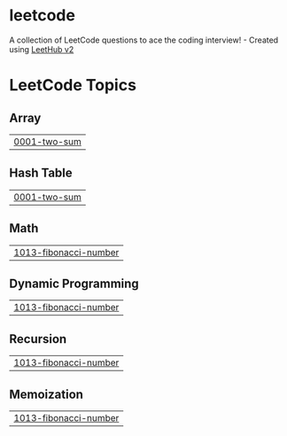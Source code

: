 # leetcode
A collection of LeetCode questions to ace the coding interview! - Created using [LeetHub v2](https://github.com/arunbhardwaj/LeetHub-2.0)

<!---LeetCode Topics Start-->
# LeetCode Topics
## Array
|  |
| ------- |
| [0001-two-sum](https://github.com/dhruvil-10/leetcode/tree/master/0001-two-sum) |
## Hash Table
|  |
| ------- |
| [0001-two-sum](https://github.com/dhruvil-10/leetcode/tree/master/0001-two-sum) |
## Math
|  |
| ------- |
| [1013-fibonacci-number](https://github.com/dhruvil-10/leetcode/tree/master/1013-fibonacci-number) |
## Dynamic Programming
|  |
| ------- |
| [1013-fibonacci-number](https://github.com/dhruvil-10/leetcode/tree/master/1013-fibonacci-number) |
## Recursion
|  |
| ------- |
| [1013-fibonacci-number](https://github.com/dhruvil-10/leetcode/tree/master/1013-fibonacci-number) |
## Memoization
|  |
| ------- |
| [1013-fibonacci-number](https://github.com/dhruvil-10/leetcode/tree/master/1013-fibonacci-number) |
<!---LeetCode Topics End-->